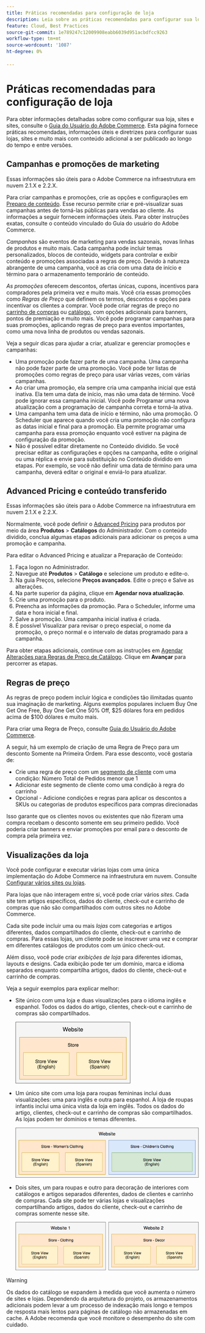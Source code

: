 ```yaml
---
title: Práticas recomendadas para configuração de loja
description: Leia sobre as práticas recomendadas para configurar sua loja na Adobe Commerce na infraestrutura em nuvem.
feature: Cloud, Best Practices
source-git-commit: 1e789247c12009908eabb6039d951acbdfcc9263
workflow-type: tm+mt
source-wordcount: '1087'
ht-degree: 0%

---
```


# Práticas recomendadas para configuração de loja

Para obter informações detalhadas sobre como configurar sua loja, sites e sites, consulte o [Guia do Usuário do Adobe Commerce](https://experienceleague.adobe.com/docs/commerce-admin/user-guides/home.html). Esta página fornece práticas recomendadas, informações úteis e diretrizes para configurar suas lojas, sites e muito mais com conteúdo adicional a ser publicado ao longo do tempo e entre versões.

## Campanhas e promoções de marketing

Essas informações são úteis para o Adobe Commerce na infraestrutura em nuvem 2.1.X e 2.2.X.

Para criar campanhas e promoções, crie as opções e configurações em [Preparo de conteúdo](https://experienceleague.adobe.com/docs/commerce-admin/content-design/staging/content-staging.html). Esse recurso permite criar e pré-visualizar suas campanhas antes de torná-las públicas para vendas ao cliente. As informações a seguir fornecem informações úteis. Para obter instruções exatas, consulte o conteúdo vinculado do Guia do usuário do Adobe Commerce.

_Campanhas_ são eventos de marketing para vendas sazonais, novas linhas de produtos e muito mais. Cada campanha pode incluir temas personalizados, blocos de conteúdo, widgets para controlar e exibir conteúdo e promoções associadas a regras de preço. Devido à natureza abrangente de uma campanha, você as cria com uma data de início e término para o armazenamento temporário de conteúdo.

_As promoções_ oferecem descontos, ofertas únicas, cupons, incentivos para compradores pela primeira vez e muito mais. Você cria essas promoções como _Regras de Preço_ que definem os termos, descontos e opções para incentivar os clientes a comprar. Você pode criar regras de preço no [carrinho de compras](https://experienceleague.adobe.com/docs/commerce-admin/marketing/promotions/cart-rules/price-rules-cart.html) ou [catálogo](https://experienceleague.adobe.com/docs/commerce-admin/marketing/promotions/catalog-rules/price-rules-catalog.html), com opções adicionais para banners, pontos de premiação e muito mais. Você pode programar campanhas para suas promoções, aplicando regras de preço para eventos importantes, como uma nova linha de produtos ou vendas sazonais.

Veja a seguir dicas para ajudar a criar, atualizar e gerenciar promoções e campanhas:

* Uma promoção pode fazer parte de uma campanha. Uma campanha não pode fazer parte de uma promoção. Você pode ter listas de promoções como regras de preço para usar várias vezes, com várias campanhas.
* Ao criar uma promoção, ela sempre cria uma campanha inicial que está inativa. Ela tem uma data de início, mas não uma data de término. Você pode ignorar essa campanha inicial. Você pode Programar uma nova atualização com a programação de campanha correta e torná-la ativa.
* Uma campanha tem uma data de início e término, não uma promoção. O Scheduler que aparece quando você cria uma promoção não configura as datas inicial e final para a promoção. Ela permite programar uma campanha para essa promoção enquanto você estiver na página de configuração da promoção.
* Não é possível editar diretamente no Conteúdo dividido. Se você precisar editar as configurações e opções na campanha, edite o original ou uma réplica e envie para substituição no Conteúdo dividido em etapas. Por exemplo, se você não definir uma data de término para uma campanha, deverá editar o original e enviá-lo para atualizar.

## Advanced Pricing e conteúdo transferido

Essas informações são úteis para o Adobe Commerce na infraestrutura em nuvem 2.1.X e 2.2.X.

Normalmente, você pode definir o [Advanced Pricing](https://experienceleague.adobe.com/docs/commerce-admin/catalog/products/pricing/pricing-advanced.html) para produtos por meio da área **Produtos** > **Catálogos** do Administrador. Com o conteúdo dividido, conclua algumas etapas adicionais para adicionar os preços a uma promoção e campanha.

Para editar o Advanced Pricing e atualizar a Preparação de Conteúdo:

1. Faça logon no Administrador.
1. Navegue até **Produtos** > **Catálogo** e selecione um produto e edite-o.
1. Na guia Preços, selecione **Preços avançados**. Edite o preço e Salve as alterações.
1. Na parte superior da página, clique em **Agendar nova atualização**.
1. Crie uma promoção para o produto.
1. Preencha as informações da promoção. Para o Scheduler, informe uma data e hora inicial e final.
1. Salve a promoção. Uma campanha inicial inativa é criada.
1. É possível Visualizar para revisar o preço especial, o nome da promoção, o preço normal e o intervalo de datas programado para a campanha.

Para obter etapas adicionais, continue com as instruções em [Agendar Alterações para Regras de Preço de Catálogo](https://experienceleague.adobe.com/docs/commerce-admin/marketing/promotions/catalog-rules/price-rule-catalog-scheduled-changes.html). Clique em **Avançar** para percorrer as etapas.

## Regras de preço

As regras de preço podem incluir lógica e condições tão ilimitadas quanto sua imaginação de marketing. Alguns exemplos populares incluem Buy One Get One Free, Buy One Get One 50% Off, $25 dólares fora em pedidos acima de $100 dólares e muito mais.

Para criar uma Regra de Preço, consulte [Guia do Usuário do Adobe Commerce](https://experienceleague.adobe.com/docs/commerce-admin/marketing/promotions/catalog-rules/price-rules-catalog-create.html).

A seguir, há um exemplo de criação de uma Regra de Preço para um desconto Somente na Primeira Ordem. Para esse desconto, você gostaria de:

* Crie uma regra de preço com um [segmento de cliente](https://experienceleague.adobe.com/en/docs/commerce-admin/customers/segments/customer-segment-price-rule) com uma condição: Número Total de Pedidos menor que 1
* Adicionar este segmento de cliente como uma condição à regra do carrinho
* Opcional - Adicione condições e regras para aplicar os descontos a SKUs ou categorias de produtos específicos para compras direcionadas

Isso garante que os clientes novos ou existentes que não fizeram uma compra recebam o desconto somente em seu primeiro pedido. Você poderia criar banners e enviar promoções por email para o desconto de compra pela primeira vez.

## Visualizações da loja

Você pode configurar e executar várias lojas com uma única implementação do Adobe Commerce na infraestrutura em nuvem. Consulte [Configurar vários sites ou lojas](multiple-sites.md).

Para lojas que não interagem entre si, você pode criar vários _sites_. Cada site tem artigos específicos, dados do cliente, check-out e carrinho de compras que não são compartilhados com outros sites no Adobe Commerce.

Cada site pode incluir uma ou mais _lojas_ com categorias e artigos diferentes, dados compartilhados do cliente, check-out e carrinho de compras. Para essas lojas, um cliente pode se inscrever uma vez e comprar em diferentes catálogos de produtos com um único check-out.

Além disso, você pode criar _exibições de loja_ para diferentes idiomas, layouts e designs. Cada exibição pode ter um domínio, marca e idioma separados enquanto compartilha artigos, dados do cliente, check-out e carrinho de compras.

Veja a seguir exemplos para explicar melhor:

* Site único com uma loja e duas visualizações para o idioma inglês e espanhol. Todos os dados do artigo, clientes, check-out e carrinho de compras são compartilhados.

  ![Exemplo de armazenamento 1](../../assets/example-store1.png)

* Um único site com uma loja para roupas femininas inclui duas visualizações: uma para inglês e outra para espanhol. A loja de roupas infantis inclui uma única vista da loja em inglês. Todos os dados do artigo, clientes, check-out e carrinho de compras são compartilhados. As lojas podem ter domínios e temas diferentes.

  ![Exemplo de armazenamento 2](../../assets/example-store2.png)

* Dois sites, um para roupas e outro para decoração de interiores com catálogos e artigos separados diferentes, dados de clientes e carrinho de compras. Cada site pode ter várias lojas e visualizações compartilhando artigos, dados do cliente, check-out e carrinho de compras somente nesse site.

  ![Exemplo de armazenamento 3](../../assets/example-store3.png)

>[!WARNING]
>
>Os dados do catálogo se expandem à medida que você aumenta o número de sites e lojas. Dependendo da arquitetura do projeto, os armazenamentos adicionais podem levar a um processo de indexação mais longo e tempos de resposta mais lentos para páginas de catálogo não armazenadas em cache. A Adobe recomenda que você monitore o desempenho do site com cuidado.
